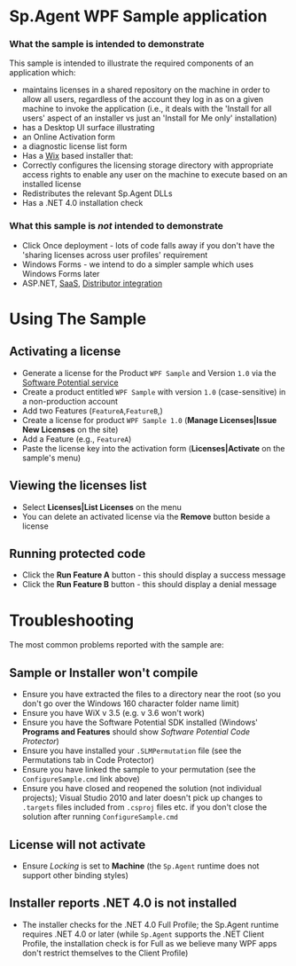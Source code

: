 # Sp.Agent WPF Sample application

### What the sample is intended to demonstrate

This sample is intended to illustrate the required components of an application which:

* maintains licenses in a shared repository on the machine in order to allow all users, regardless of the account they log in as on a given machine to invoke the application (i.e., it deals with the 'Install for all users' aspect of an installer vs just an 'Install for Me only' installation)
* has a Desktop UI surface illustrating
 * an Online Activation form
 * a diagnostic license list form
* Has a [Wix](http://wix.codeplex.com/) based installer that:
 * Correctly configures the licensing storage directory with appropriate access rights to enable any user on the machine to 
execute based on an installed license
 * Redistributes the relevant Sp.Agent DLLs
 * Has a .NET 4.0 installation check

### What this sample is *not* intended to demonstrate 

* Click Once deployment - lots of code falls away if you don't have the 'sharing licenses across user profiles' requirement
* Windows Forms - we intend to do a simpler sample which uses Windows Forms later
* ASP.NET, [SaaS](http://www.inishtech.com/KB18), [Distributor integration](http://www.inishtech.com/KB22)

# Using The Sample

## Activating a license

* Generate a license for the Product `WPF Sample` and Version `1.0` via the [Software Potential service](https://srv.softwarepotential.com)
 * Create a product entitled `WPF Sample` with version `1.0` (case-sensitive) in a non-production account
  * Add two Features (`FeatureA`,`FeatureB`,)
 * Create a license for product `WPF Sample 1.0` (**Manage Licenses|Issue New Licenses** on the site)
  * Add a Feature (e.g., `FeatureA`)
* Paste the license key into the activation form (**Licenses|Activate** on the sample's menu)

## Viewing the licenses list

* Select **Licenses|List Licenses** on the menu
* You can delete an activated license via the **Remove** button beside a license

## Running protected code

* Click the **Run Feature A** button - this should display a success message
* Click the **Run Feature B** button - this should display a denial message

# Troubleshooting

The most common problems reported with the sample are:

## Sample or Installer won't compile

* Ensure you have extracted the files to a directory near the root (so you don't go over the Windows 160 character folder name limit)
* Ensure you have WiX v 3.5 (e.g. v 3.6 won't work)
* Ensure you have the Software Potential SDK installed (Windows' **Programs and Features** should show _Software Potential Code Protector_)
* Ensure you have installed your `.SLMPermutation` file (see the Permutations tab in Code Protector)
* Ensure you have linked the sample to your permutation  (see the `ConfigureSample.cmd` link above)
* Ensure you have closed and reopened the solution (not individual projects); Visual Studio 2010 and later doesn't pick up changes to `.targets` files included from `.csproj` files etc. if you don't close the solution after running `ConfigureSample.cmd` 

## License will not activate

* Ensure _Locking_ is set to **Machine** (the `Sp.Agent` runtime does not support other binding styles)

## Installer reports .NET 4.0 is not installed

* The installer checks for the .NET 4.0 Full Profile; the Sp.Agent runtime requires .NET 4.0 or later (while `Sp.Agent` supports the .NET Client Profile, the installation check is for Full as we believe many WPF apps don't restrict themselves to the Client Profile)